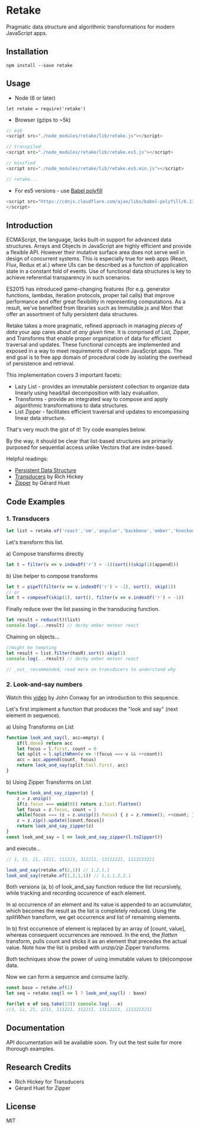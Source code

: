 Retake
=========================

Pragmatic data structure and algorithmic transformations for modern JavaScript apps.


## Installation
```
npm install --save retake
```

## Usage

- Node (6 or later)

```
let retake = require('retake')
```

- Browser (gzips to ~5k)

```Javascript
// es6
<script src="./node_modules/retake/lib/retake.js"></script>

// transpiled
<script src="./node_modules/retake/lib/retake.es5.js"></script>

// minified
<script src="./node_modules/retake/lib/retake.es5.min.js"></script>

// retake...

```

- For es5 versions - use [Babel polyfill](https://babeljs.io/docs/usage/polyfill/)

```Javascript
<script src="https://cdnjs.cloudflare.com/ajax/libs/babel-polyfill/6.13.0/polyfill.min.js">
</script>
```

## Introduction

ECMAScript, the language, lacks built-in support for advanced data structures. 
Arrays and Objects in JavaScript are highly efficient and provide a flexible API. 
However their mutative surface area does not serve well in design of concurrent systems. 
This is especially true for web apps (React, Flux, Redux et al.) where UIs can be described as a function of application state in a constant fold of events. 
Use of functional data structures is key to achieve referential transparency in such scenarios.

ES2015 has introduced game-changing features (for e.g. generator functions, lambdas, iteration protocols, proper tail calls) that improve performance and offer great flexibility in representing computations. 
As a result, we've benefited from libraries such as Immutable.js and Mori that offer an assortment of fully persistent data structures.

Retake takes a more pragmatic, refined approach in managing *pieces of data* your app cares about *at any given time*.
It is comprised of List, Zipper, and Transforms that enable proper organization of data for efficient traversal and updates. 
These functional concepts are implemented and exposed in a way to meet requirements of modern JavaScript apps. 
The end goal is to free app domain of procedural code by isolating the overhead of persistence and retrieval.

This implementation covers 3 important facets:

  - Lazy List - provides an immutable persistent collection to organize data linearly using head/tail decomposition with lazy evaluation.
  - Transforms - provide an integrated way to compose and apply algorithmic transformations to data structures.
  - List Zipper - facilitates efficient traversal and updates to encompassing linear data structure.

That's very much the gist of it! Try code examples below.

By the way, it should be clear that list-based structures are primarily purposed for sequential access unlike Vectors that are index-based.

Helpful readings:
- [Persistent Data Structure](https://en.wikipedia.org/wiki/Persistent_data_structure)
- [Transducers](http://clojure.org/reference/transducers) by Rich Hickey
- [Zipper](https://en.wikipedia.org/wiki/Zipper_(data_structure)) by Gérard Huet


## Code Examples

### 1. Transducers

```Javascript
let list = retake.of('react','om','angular','backbone','ember','knockout','meteor','vue','derby')
```
Let's transform this list.

a) Compose transforms directly
```Javascript
let t = filter(v => v.indexOf('r') > -1)(sort()(skip(1)(append)))
```

b) Use helper to compose transforms
```Javascript
let t = pipeT(filter(v => v.indexOf('r') > -1), sort(), skip(1))
// or
let t = composeT(skip(1), sort(), filter(v => v.indexOf('r') > -1))
```

Finally reduce over the list passing in the transducing function.
```Javascript
let result = reduce(t)(list)
console.log(...result) // derby ember meteor react

```

Chaining on objects...
```Javascript
//might be tempting
let result = list.filter(hasR).sort().skip(1)
console.log(...result) // derby ember meteor react

// _not_ recommended, read more on transducers to understand why
```


### 2. Look-and-say numbers

Watch this [video](https://youtu.be/ea7lJkEhytA?list=PLt5AfwLFPxWIL8XA1npoNAHseS-j1y-7V) by John Conway for an introduction to this sequence.

Let's first implement a function that produces the "look and say" (next element in sequence).

a) Using Transforms on List
```Javascript
function look_and_say(l, acc=empty) {
    if(l.done) return acc
    let focus = l.first, count = 0
    let split = l.splitWhen(v => !(focus === v && ++count))
    acc = acc.append(count, focus)
    return look_and_say(split.tail.first, acc)
}
```

b) Using Zipper Transforms on List
```Javascript
function look_and_say_zipper(z) {
    z = z.unzip()
    if(z.focus === void(0)) return z.list.flatten()
    let focus = z.focus, count = 1
    while(focus === (z = z.unzip()).focus) { z = z.remove(); ++count; }
    z = z.zip().update([count,focus])
    return look_and_say_zipper(z)
}
const look_and_say = l => look_and_say_zipper(l.toZipper())
```

and execute...
```Javascript
// 1, 11, 21, 1211, 111221, 312211, 13112221, 1113213211

look_and_say(retake.of(2,1)) // 1,2,1,1
look_and_say(retake.of(1,2,1,1)) // 1,1,1,2,2,1
```

Both versions (a, b) of look_and_say function reduce the list recursively, while tracking and recording occurence of each element. 

In a) occurrence of an element and its value is appended to an accumulator, which becomes the result as the list is completely reduced. 
Using the *splitWhen* transform, we get occurrence and list of remaining elements.

In b) first occurrence of element is replaced by an array of [count, value], whereas consequent occurrences are removed. 
In the end, the *flatten* transform, pulls count and sticks it as an element that precedes the actual value. 
Note how the list is probed with *unzip/zip* Zipper transforms.

Both techniques show the power of using immutable values to (de)compose data.

Now we can form a sequence and consume lazily.

```Javascript
const base = retake.of(1)
let seq = retake.seq(l => l ? look_and_say(l) : base)

for(let e of seq.take(12)) console.log(...e)
//1, 11, 21, 1211, 111221, 312211, 13112221, 1113213211
```

## Documentation

API documentation will be available soon. Try out the test suite for more thorough examples.

## Research Credits

- Rich Hickey for Transducers
- Gérard Huet for Zipper

## License

MIT